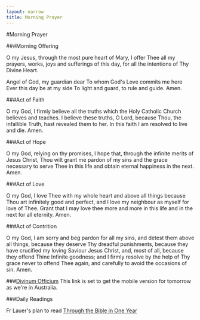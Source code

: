 ```yaml
---
layout: narrow
title: Morning Prayer
---
```


#Morning Prayer

###Morning Offering

O my Jesus, through the most pure heart of Mary, I offer Thee all my prayers, works, joys and sufferings of this day, for all the intentions of Thy Divine Heart.

Angel of God, my guardian dear
To whom God's Love commits me here
Ever this day be at my side
To light and guard, to rule and guide.  Amen.

###Act of Faith

O my God, I firmly believe all the truths which the Holy Catholic Church believes and teaches.  I believe these truths, O Lord, because Thou, the infallible Truth, hast revealed them to her. In this faith I am resolved to live and die. Amen.

###Act of Hope

O my God, relying on thy promises, I hope that, through the infinite merits of Jesus Christ, Thou wilt grant me pardon of my sins and the grace necessary to serve Thee in this life and obtain eternal happiness in the next. Amen.


###Act of Love

O my God, I love Thee with my whole heart and above all things because Thou art infinitely good and perfect, and I love my neighbour as myself for love of Thee.  Grant that I may love thee more and more in this life and in the next for all eternity.  Amen.

###Act of Contrition

O my God, I am sorry and beg pardon for all my sins, and detest them above all things, because they deserve Thy dreadful punishments, because they have crucified my loving Saviour Jesus Christ, and, most of all, because they offend Thine Infinite goodness; and I firmly resolve by the help of Thy grace never to offend Thee again, and carefully to avoid the occasions of sin. Amen.

###[Divinum Officium](http://divinumofficium.com/cgi-bin/horas/Pofficium.pl?command=next)
This link is set to get the mobile version for tomorrow as we're in Australia.

###Daily Readings

Fr Lauer's plan to read [Through the Bible in One Year](http://www.presentationministries.com/brochures/ThroughBible.asp)

